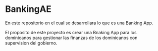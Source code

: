 # BankingAE
En este repositorio en el cual se desarrollara lo que es una Banking App.

El proposito de este proyecto es crear una Bnaking App para los dominicanos para gestionar las finanzas de los dominicanos con supervision del gobierno.
